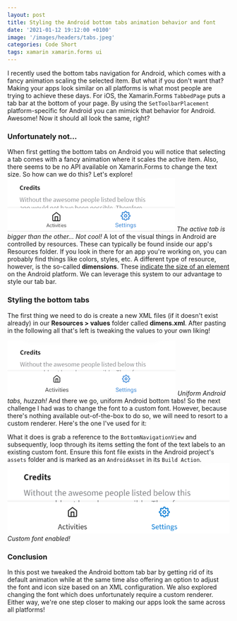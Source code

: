 ```yaml
---
layout: post
title: Styling the Android bottom tabs animation behavior and font
date: '2021-01-12 19:12:00 +0100'
image: '/images/headers/tabs.jpeg'
categories: Code Short
tags: xamarin xamarin.forms ui
---
```

I recently used the bottom tabs navigation for Android, which comes with a fancy animation scaling the selected item. But what if you don't want that?
Making your apps look similar on all platforms is what most people are trying to achieve these days. For iOS, the Xamarin.Forms `TabbedPage` puts a tab bar at the bottom of your page. By using the `SetToolbarPlacement` platform-specific for Android you can mimick that behavior for Android. Awesome! Now it should all look the same, right?
### Unfortunately not...
When first getting the bottom tabs on Android you will notice that selecting a tab comes with a fancy animation where it scales the active item. Also, there seems to be no API available on Xamarin.Forms to change the text size. So how can we do this? Let's explore!
![The active tab is bigger than the other... Not cool!](/images/posts/tabs_1.png)
*The active tab is bigger than the other... Not cool!*
A lot of the visual things in Android are controlled by resources. These can typically be found inside our app's Resources folder. If you look in there for an app you're working on, you can probably find things like colors, styles, etc. A different type of resource, however, is the so-called **dimensions**. These [indicate the size of an element](https://developer.android.com/guide/topics/resources/more-resources#Dimension) on the Android platform. We can leverage this system to our advantage to style our tab bar.
### Styling the bottom tabs
The first thing we need to do is create a new XML files (if it doesn't exist already) in our **Resources > values** folder called **dimens.xml**. After pasting in the following all that's left is tweaking the values to your own liking!
<script src="https://gist.github.com/sthewissen/44ecc8f066fa1cc60fb53c510dfaa639.js"></script>
![Uniform Android tabs, huzzah!](/images/posts/tabs_2.png)
*Uniform Android tabs, huzzah!*
And there we go, uniform Android bottom tabs! So the next challenge I had was to change the font to a custom font. However, because there's nothing available out-of-the-box to do so, we will need to resort to a custom renderer. Here's the one I've used for it:
<script src="https://gist.github.com/sthewissen/e6c0daa16639c6181f6ce9a7d61ead33.js"></script>
What it does is grab a reference to the `BottomNavigationView` and subsequently, loop through its items setting the font of the text labels to an existing custom font. Ensure this font file exists in the Android project's `assets` folder and is marked as an `AndroidAsset` in its `Build Action`.
![Custom font enabled!](/images/posts/tabs_3.png)
*Custom font enabled!*
### Conclusion
In this post we tweaked the Android bottom tab bar by getting rid of its default animation while at the same time also offering an option to adjust the font and icon size based on an XML configuration. We also explored changing the font which does unfortunately require a custom renderer. Either way, we're one step closer to making our apps look the same across all platforms!
